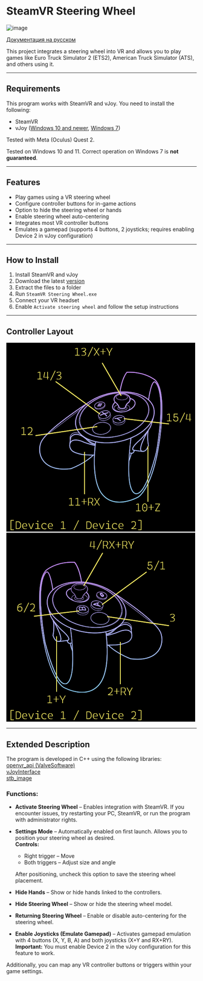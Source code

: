 # SteamVR Steering Wheel

![image](https://github.com/maxdurov/SteamVR_Steering_Wheel/blob/main/images/overview.gif?raw=true)

[Документация на русском](https://github.com/maxdurov/SteamVR_Steering_Wheel/blob/main/README_RU.md)

This project integrates a steering wheel into VR and allows you to play games like Euro Truck Simulator 2 (ETS2), American Truck Simulator (ATS), and others using it.

---

## Requirements

This program works with SteamVR and vJoy. You need to install the following:

- SteamVR  
- vJoy ([Windows 10 and newer](https://sourceforge.net/projects/vjoystick/files/Beta%202.x/2.1.9.1-160719/vJoySetup.exe/download), [Windows 7](https://sourceforge.net/projects/vjoystick/files/Beta%202.x/2.1.8.39-270518/vJoySetup.exe/download))  

Tested with Meta (Oculus) Quest 2.  

Tested on Windows 10 and 11. Correct operation on Windows 7 is **not guaranteed**.

---

## Features

- Play games using a VR steering wheel  
- Configure controller buttons for in-game actions  
- Option to hide the steering wheel or hands  
- Enable steering wheel auto-centering  
- Integrates most VR controller buttons  
- Emulates a gamepad (supports 4 buttons, 2 joysticks; requires enabling Device 2 in vJoy configuration)  

---

## How to Install

1. Install SteamVR and vJoy  
2. Download the latest [version](https://github.com/maxdurov/SteamVR_Steering_Wheel/releases)  
3. Extract the files to a folder  
4. Run `SteamVR Steering Wheel.exe`  
5. Connect your VR headset  
6. Enable `Activate steering wheel` and follow the setup instructions  

---

## Controller Layout

![image](https://github.com/maxdurov/SteamVR_Steering_Wheel/blob/main/images/prevy_controller_left.png?raw=true)  
![image](https://github.com/maxdurov/SteamVR_Steering_Wheel/blob/main/images/prevy_controller_right.png?raw=true)  

---

## Extended Description

The program is developed in C++ using the following libraries:  
[openvr_api (ValveSoftware)](https://github.com/ValveSoftware/openvr)  
[vJoyInterface](https://github.com/shauleiz/vJoy)  
[stb_image](https://github.com/nothings/stb)  

### Functions:

- **Activate Steering Wheel** – Enables integration with SteamVR. If you encounter issues, try restarting your PC, SteamVR, or run the program with administrator rights.  

- **Settings Mode** – Automatically enabled on first launch. Allows you to position your steering wheel as desired.  
  **Controls:**  
  - Right trigger – Move  
  - Both triggers – Adjust size and angle  

  After positioning, uncheck this option to save the steering wheel placement.  

- **Hide Hands** – Show or hide hands linked to the controllers.  

- **Hide Steering Wheel** – Show or hide the steering wheel model.  

- **Returning Steering Wheel** – Enable or disable auto-centering for the steering wheel.  

- **Enable Joysticks (Emulate Gamepad)** – Activates gamepad emulation with 4 buttons (X, Y, B, A) and both joysticks (X+Y and RX+RY).  
  **Important:** You must enable Device 2 in the vJoy configuration for this feature to work.  

Additionally, you can map any VR controller buttons or triggers within your game settings.  
